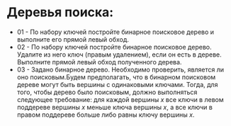 # Деревья поиска:
- 01 - По набору ключей постройте бинарное поисковое дерево и выполните его прямой левый обход.
- 02 - По набору ключей постройте бинарное поисковое дерево. Удалите из него ключ (правым удалением), если он есть в дереве. Выполните прямой левый обход полученного дерева.
- 03 - Задано бинарное дерево. Необходимо проверить, является ли оно поисковым.Будем предполагать, что в бинарном поисковом дереве могут быть вершины с одинаковыми ключами. Тогда, для того, чтобы дерево было поисковым, должно выполняться следующее требование: для каждой вершины $x$ все ключи в левом поддереве вершины $x$ меньше ключа вершины $x$, а все ключи в правом поддереве больше либо равны ключу вершины $x$.
